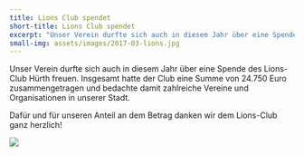 ```yaml
---
title: Lions Club spendet
short-title: Lions Club spendet
excerpt: "Unser Verein durfte sich auch in diesem Jahr über eine Spende des Lions-Club Hürth freuen."
small-img: assets/images/2017-03-lions.jpg
---
```



Unser Verein durfte sich auch in diesem Jahr über eine Spende des
Lions-Club Hürth freuen. Insgesamt hatte der Club eine Summe von
24.750 Euro zusammengetragen und bedachte damit zahlreiche Vereine und
Organisationen in unserer Stadt.

Dafür und für unseren Anteil an dem
Betrag danken wir dem Lions-Club ganz herzlich!

<img src="{{ site.url }}assets/images/2017-03-lions.jpg" class="lightbox"/>
